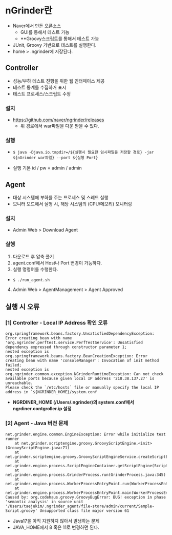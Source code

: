 # nGrinder란
- Naver에서 만든 오픈소스
  - GUI를 통해서 테스트 가능 
  - **Groovy스크립트를 통해서 테스트 가능
- JUnit, Groovy 기반으로 테스트를 실행한다.
- home > .ngrinder에 저장된다.


## Controller
- 성능/부하 테스트 진행을 위한 웹 인터페이스 제공
- 테스트 통계를 수집하거 표시
- 테스트 프로세스/스크립트 수정

### 설치
- https://github.com/naver/ngrinder/releases
  - 위 경로에서 war파일을 다운 받을 수 있다.

### 실행
- ```shell
  $ java -Djava.io.tmpdir=/${실행시 필요한 임시파일을 저장할 경로} -jar ${nGrinder war파일} --port ${실행 Port}  
  ```
- 실행 기본 id / pw = admin / admin


## Agent
- 대상 시스템에 부하를 주는 프로세스 및 스레드 실행
- 모니터 모드에서 실행 시, 해당 시스템의 (CPU/메모리) 모니터링

### 설치
- Admin Web > Download Agent

### 실행
1. 다운로드 후 압축 풀기
2. agent.conf에서 Host나 Port 변경이 가능하다.
3. 실행 명령어를 수행한다.
  - ```shell
    $ ./run_agent.sh
    ```
4. Admin Web > AgentManagement > Agent Approved


## 실행 시 오류 

### [1] Controller - Local IP Address 확인 오류
```text
org.springframework.beans.factory.UnsatisfiedDependencyException:    
Error creating bean with name 'org.ngrinder.perftest.service.PerfTestService': Unsatisfied dependency expressed through constructor parameter 1; 
nested exception is org.springframework.beans.factory.BeanCreationException: Error creating bean with name 'consoleManager': Invocation of init method failed; 
nested exception is org.ngrinder.common.exception.NGrinderRuntimeException: Can not check available ports because given local IP address '218.38.137.27' is unreachable.
Please check the `/etc/hosts` file or manually specify the local IP address in `${NGRINDER_HOME}/system.conf
```
- **NGRDINER_HOME (/Users/.ngrinder)의 system.conf에서 ngrdiner.contgroller.ip 설정**


### [2] Agent - Java 버전 문제
```text
net.grinder.engine.common.EngineException: Error while initialize test runner
	at net.grinder.scriptengine.groovy.GroovyScriptEngine.<init>(GroovyScriptEngine.java:71)
	at net.grinder.scriptengine.groovy.GroovyScriptEngineService.createScriptEngine(GroovyScriptEngineService.java:87)
	at net.grinder.engine.process.ScriptEngineContainer.getScriptEngine(ScriptEngineContainer.java:105)
	at net.grinder.engine.process.GrinderProcess.run(GrinderProcess.java:345)
	at net.grinder.engine.process.WorkerProcessEntryPoint.run(WorkerProcessEntryPoint.java:87)
	at net.grinder.engine.process.WorkerProcessEntryPoint.main(WorkerProcessEntryPoint.java:60)
Caused by: org.codehaus.groovy.GroovyBugError: BUG! exception in phase 'semantic analysis' in source unit '/Users/taejukim/.ngrinder_agent/file-store/admin/current/Sample-Script.groovy' Unsupported class file major version 61
```
- Java17을 아직 지원하지 않아서 발생하는 문제
- JAVA_HOME에서 8 혹은 11로 변경하면 된다.